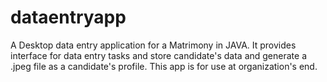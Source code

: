 # dataentryapp
A Desktop data entry application for a Matrimony in JAVA.  It provides interface for data entry tasks and store candidate's data and generate a .jpeg file as a candidate's profile. This app is for use at organization's end. 
